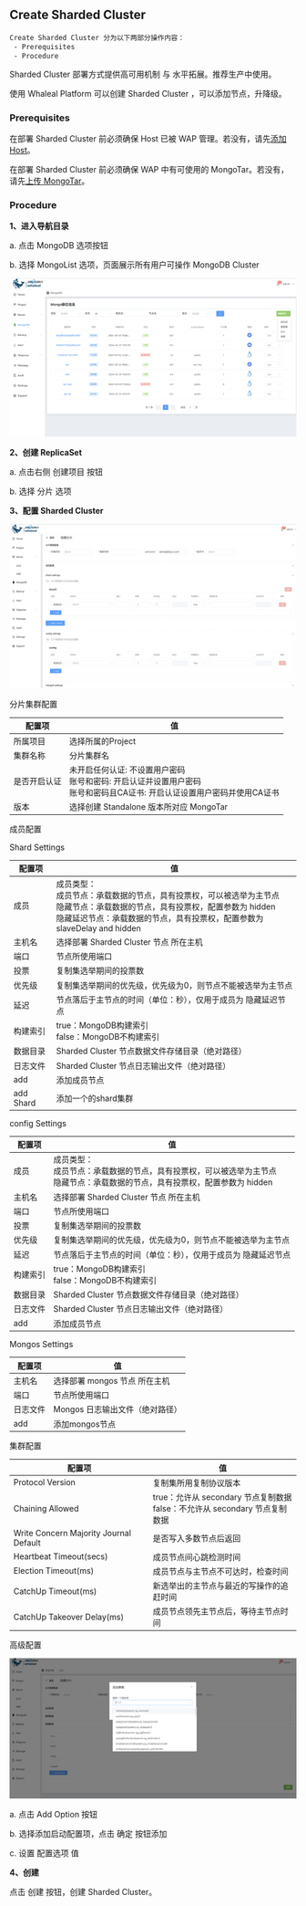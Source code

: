 ## Create Sharded Cluster

```
Create Sharded Cluster 分为以下两部分操作内容：
 - Prerequisites
 - Procedure
```

Sharded Cluster 部署方式提供高可用机制 与 水平拓展。推荐生产中使用。

使用 Whaleal Platform 可以创建 Sharded Cluster ，可以添加节点，升降级。

### Prerequisites

在部署 Sharded Cluster 前必须确保 Host 已被 WAP 管理。若没有，请先[添加Host](../../Host/AddHost.md)。

在部署 Sharded Cluster 前必须确保 WAP 中有可使用的 MongoTar。若没有，请先[上传 MongoTar](../UploadMongoTar.md)。

### Procedure

**1、进入导航目录**

a. 点击 MongoDB 选项按钮

b. 选择 MongoList 选项，页面展示所有用户可操作 MongoDB Cluster

![1](../../../../../images/whalealPlatformImages/mongodb.png)

**2、创建 ReplicaSet**

a. 点击右侧 创建项目 按钮

b. 选择 分片 选项



**3、配置 Sharded Cluster**

![1](../../../../../images/whalealPlatformImages/CreateShardedCluster1.png)



分片集群配置

| 配置项       | 值                                                           |
| ------------ | ------------------------------------------------------------ |
| 所属项目     | 选择所属的Project                                            |
| 集群名称     | 分片集群名                                                   |
| 是否开启认证 | 未开启任何认证: 不设置用户密码 <br/>账号和密码: 开启认证并设置用户密码 <br/>账号和密码且CA证书: 开启认证设置用户密码并使用CA证书 |
| 版本         | 选择创建 Standalone 版本所对应 MongoTar                      |

成员配置

Shard Settings

| 配置项    | 值                                                           |
| --------- | ------------------------------------------------------------ |
| 成员      | 成员类型：<br>成员节点：承载数据的节点，具有投票权，可以被选举为主节点<br/>隐藏节点：承载数据的节点，具有投票权，配置参数为 hidden<br/>隐藏延迟节点：承载数据的节点，具有投票权，配置参数为 slaveDelay and hidden |
| 主机名    | 选择部署 Sharded Cluster 节点 所在主机                       |
| 端口      | 节点所使用端口                                               |
| 投票      | 复制集选举期间的投票数                                       |
| 优先级    | 复制集选举期间的优先级，优先级为0，则节点不能被选举为主节点  |
| 延迟      | 节点落后于主节点的时间（单位：秒），仅用于成员为 隐藏延迟节点 |
| 构建索引  | true：MongoDB构建索引<br/>false：MongoDB不构建索引           |
| 数据目录  | Sharded Cluster 节点数据文件存储目录（绝对路径）             |
| 日志文件  | Sharded Cluster 节点日志输出文件（绝对路径）                 |
| add       | 添加成员节点                                                 |
| add Shard | 添加一个的shard集群                                          |

config Settings

| 配置项   | 值                                                           |
| -------- | ------------------------------------------------------------ |
| 成员     | 成员类型：<br>成员节点：承载数据的节点，具有投票权，可以被选举为主节点<br/>隐藏节点：承载数据的节点，具有投票权，配置参数为 hidden |
| 主机名   | 选择部署 Sharded Cluster 节点 所在主机                       |
| 端口     | 节点所使用端口                                               |
| 投票     | 复制集选举期间的投票数                                       |
| 优先级   | 复制集选举期间的优先级，优先级为0，则节点不能被选举为主节点  |
| 延迟     | 节点落后于主节点的时间（单位：秒），仅用于成员为 隐藏延迟节点 |
| 构建索引 | true：MongoDB构建索引<br/>false：MongoDB不构建索引           |
| 数据目录 | Sharded Cluster 节点数据文件存储目录（绝对路径）             |
| 日志文件 | Sharded Cluster 节点日志输出文件（绝对路径）                 |
| add      | 添加成员节点                                                 |

Mongos Settings

| 配置项   | 值                              |
| -------- | ------------------------------- |
| 主机名   | 选择部署 mongos 节点 所在主机   |
| 端口     | 节点所使用端口                  |
| 日志文件 | Mongos 日志输出文件（绝对路径） |
| add      | 添加mongos节点                  |

集群配置

| 配置项                                 | 值                                                           |
| -------------------------------------- | ------------------------------------------------------------ |
| Protocol Version                       | 复制集所用复制协议版本                                       |
| Chaining Allowed                       | true：允许从 secondary 节点复制数据<br>false：不允许从 secondary 节点复制数据 |
| Write Concern Majority Journal Default | 是否写入多数节点后返回                                       |
| Heartbeat Timeout(secs)                | 成员节点间心跳检测时间                                       |
| Election Timeout(ms)                   | 成员节点与主节点不可达时，检查时间                           |
| CatchUp Timeout(ms)                    | 新选举出的主节点与最近的写操作的追赶时间                     |
| CatchUp Takeover Delay(ms)             | 成员节点领先主节点后，等待主节点时间                         |

高级配置

![1](../../../../../images/whalealPlatformImages/CreateShardedCluster2.png)

a. 点击 Add Option 按钮

b. 选择添加启动配置项，点击 确定 按钮添加

c. 设置 配置选项 值



**4、创建**

点击 创建 按钮，创建 Sharded Cluster。